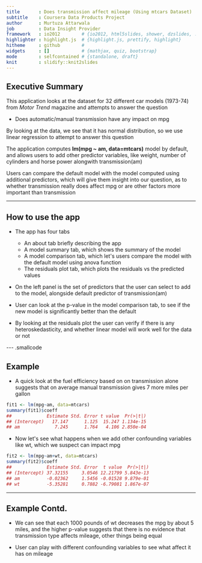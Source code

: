 ```yaml
---
title       : Does transmission affect mileage (Using mtcars Dataset)
subtitle    : Coursera Data Products Project
author      : Murtuza Attarwala
job         : Data Insight Provider
framework   : io2012        # {io2012, html5slides, shower, dzslides, ...}
highlighter : highlight.js  # {highlight.js, prettify, highlight}
hitheme     : github        # 
widgets     : []            # {mathjax, quiz, bootstrap}
mode        : selfcontained # {standalone, draft}
knit        : slidify::knit2slides
---
```

## Executive Summary

This application looks at the dataset for 32 different car models (1973-74) from *Motor Trend* magazine and attempts to answer the question  

  - Does automatic/manual transmission have any impact on mpg

By looking at the data, we see that it has normal distribution, so we use linear regression to attempt to answer this question  

The application computes **lm(mpg ~ am, data=mtcars)** model by default, and allows users to add other predictor variables, like weight, number of cylinders and horse power alongwith transmission(am)  

Users can compare the default model with the model computed using additional predictors, which will give them insight into our question, as to whether transmission really does affect mpg or are other factors more important than transmission

---
## How to use the app
- The app has four tabs
  - An about tab briefly describing the app
  - A model summary tab, which shows the summary of the model
  - A model comparison tab, which let's users compare the model with the default model using anova function
  - The residuals plot tab, which plots the residuals vs the predicted values
  
- On the left panel is the set of predictors that the user can select to add to the model, alongside default predictor of transmission(am)

- User can look at the p-value in the model comparison tab, to see if the new model is significantly better than the default

- By looking at the residuals plot the user can verify if there is any heteroskedasticity, and whether linear model will work well for the data or not

--- .smallcode
## Example

- A quick look at the fuel efficiency based on on transmission alone suggests that on average manual transmission gives 7 more miles per gallon

```r
fit1 <- lm(mpg~am, data=mtcars)
summary(fit1)$coeff
##             Estimate Std. Error t value  Pr(>|t|)
## (Intercept)   17.147      1.125  15.247 1.134e-15
## am             7.245      1.764   4.106 2.850e-04
```
- Now let's see what happens when we add other confounding variables like wt, which we suspect can impact mpg

```r
fit2 <- lm(mpg~am+wt, data=mtcars)
summary(fit2)$coeff
##             Estimate Std. Error  t value  Pr(>|t|)
## (Intercept) 37.32155     3.0546 12.21799 5.843e-13
## am          -0.02362     1.5456 -0.01528 9.879e-01
## wt          -5.35281     0.7882 -6.79081 1.867e-07
```

---
## Example Contd.
- We can see that each 1000 pounds of wt decreases the mpg by about 5 miles, and the higher p-value suggests that there is no evidence that transmission type affects mileage, other things being equal

- User can play with different confounding variables to see what affect it has on mileage

